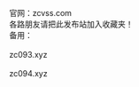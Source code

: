 官网：zcvss.com<br> 
各路朋友请把此发布站加入收藏夹！<br>
备用：<br>
<br>
zc093.xyz<br>
       <br>
zc094.xyz<br>
       <br>



       
